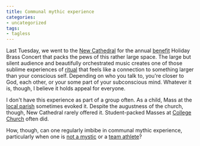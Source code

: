 ```yaml
---
title: Communal mythic experience
categories:
- uncategorized
tags:
- tagless
---
```


Last Tuesday, we went to the [New
Cathedral][1] for the annual [benefit][2] Holiday Brass Concert that packs the pews of this rather large space.  The large but silent audience and beautifully orchestrated music creates one of those sublime experiences of [ritual][3] that feels like a connection to something larger than your conscious self.  Depending on who you talk to, you're closer to God, each other, or your some part of your subconscious mind.  Whatever it is, though, I believe it holds appeal for everyone.

   [1]: http://www.cathedralstl.org/
   [2]: http://iwbc-online.org/
   [3]: http://www.context.org/ICLIB/IC05/LaChapel.htm

I don't have this experience as part of a group often.  As a child, Mass at the [local parish][4] sometimes evoked it.  Despite the augustness of the church, though, New Cathedral rarely offered it.  Student-packed Masses at [College Church][5] often did.

   [4]: http://www.catholicforum.com/churches/071stsjj/
   [5]: http://www.slu.edu/departments/church/

How, though, can one regularly imbibe in communal mythic experience, particularly when one is [not a mystic][6] or a [team athlete][7]?

   [6]: http://www.americanhumanist.org/3/HumandItsAspirations.htm
   [7]: http://allconsuming.net/item.cgi?isbn=1555972624
